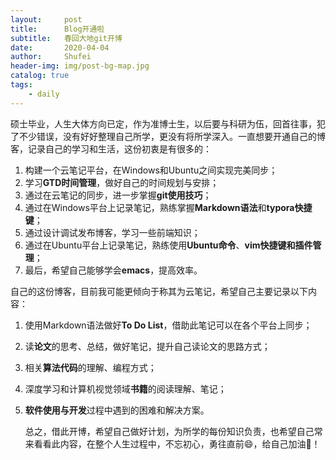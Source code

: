 ```yaml
---
layout:     post
title:      Blog开通啦
subtitle:   春回大地git开博
date:       2020-04-04
author:     Shufei
header-img: img/post-bg-map.jpg
catalog: true
tags:
    - daily
---
```


硕士毕业，人生大体方向已定，作为准博士生，以后要与科研为伍，回首往事，犯了不少错误，没有好好整理自己所学，更没有将所学深入。一直想要开通自己的博客，记录自己的学习和生活，这份初衷是有很多的：

1. 构建一个云笔记平台，在Windows和Ubuntu之间实现完美同步；
2. 学习**GTD时间管理**，做好自己的时间规划与安排；
3. 通过在云笔记的同步，进一步掌握**git使用技巧**；
4. 通过在Windows平台上记录笔记，熟练掌握**Markdown语法**和**typora快捷键**；
5. 通过设计调试发布博客，学习一些前端知识；
6. 通过在Ubuntu平台上记录笔记，熟练使用**Ubuntu命令**、**vim快捷键和插件管理**；
7. 最后，希望自己能够学会**emacs**，提高效率。

自己的这份博客，目前我可能更倾向于称其为云笔记，希望自己主要记录以下内容：

1. 使用Markdown语法做好**To Do List**，借助此笔记可以在各个平台上同步；

2. 读**论文**的思考、总结，做好笔记，提升自己读论文的思路方式；

3. 相关**算法代码**的理解、编程方式；

4. 深度学习和计算机视觉领域**书籍**的阅读理解、笔记；

5. **软件使用与开发**过程中遇到的困难和解决方案。

   总之，借此开博，希望自己做好计划，为所学的每份知识负责，也希望自己常来看看此内容，在整个人生过程中，不忘初心，勇往直前:smile:，给自己加油:clap:！